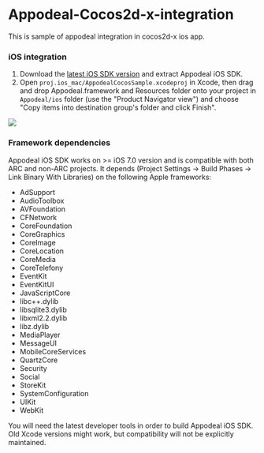 # Appodeal-Cocos2d-x-integration

This is sample of appodeal integration in cocos2d-x ios app.

### iOS integration

1. Download the [latest iOS SDK version](https://s3-us-west-1.amazonaws.com/appodeal-ios/0.6.1/Appodeal.zip) and extract Appodeal iOS SDK.
2. Open ```proj.ios_mac/AppodealCocosSample.xcodeproj``` in Xcode, then drag and drop Appodeal.framework and Resources folder onto your project in ```Appodeal/ios``` folder (use the "Product Navigator view") and choose "Copy items into destination group's folder and click Finish".  

![](http://dl.dropbox.com/s/8z80aridd4gqxub/Screen%20Shot%202015-04-23%20at%204.30.58%20PM.png)

### Framework dependencies

Appodeal iOS SDK works on >= iOS 7.0 version and is compatible with both ARC and non-ARC projects. It depends (Project Settings -> Build Phases -> Link Binary With Libraries) on the following Apple frameworks:

* AdSupport
* AudioToolbox
* AVFoundation
* CFNetwork
* CoreFoundation
* CoreGraphics
* CoreImage
* CoreLocation
* CoreMedia
* CoreTelefony
* EventKit
* EventKitUI
* JavaScriptCore
* libc++.dylib
* libsqlite3.dylib
* libxml2.2.dylib
* libz.dylib
* MediaPlayer
* MessageUI
* MobileCoreServices
* QuartzCore
* Security
* Social
* StoreKit
* SystemConfiguration
* UIKit
* WebKit

You will need the latest developer tools in order to build Appodeal iOS SDK. Old Xcode versions might work, but compatibility will not be explicitly maintained.
